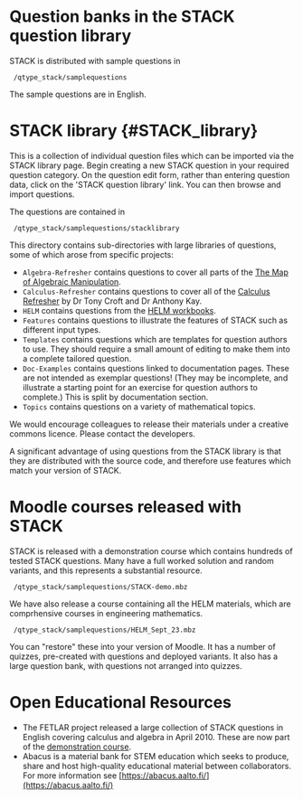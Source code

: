 # Question banks in the STACK question library

STACK is distributed with sample questions in

     /qtype_stack/samplequestions

The sample questions are in English.
# STACK library {#STACK_library} # 

This is a collection of individual question files which can be imported via the STACK library page. Begin creating a new STACK question in your required question category. On the question edit form, rather than entering question data, click on the 'STACK question library' link. You can then browse and import questions.

The questions are contained in

     /qtype_stack/samplequestions/stacklibrary

This directory contains sub-directories with large libraries of questions, some of which arose from specific projects:

* `Algebra-Refresher` contains questions to cover all parts of the [The Map of Algebraic Manipulation](algebra-refresher.md).
* `Calculus-Refresher` contains questions to cover all of the [Calculus Refresher](https://docs.stack-assessment.org/content/final0502-calc-ref-ukmlsc.pdf) by Dr Tony Croft and Dr Anthony Kay.
*  `HELM` contains questions from the [HELM workbooks](https://learn.lboro.ac.uk/archive/olmp/olmp_resources/pages/wbooks_fulllist.html).
* `Features` contains questions to illustrate the features of STACK such as different input types.
* `Templates` contains questions which are templates for question authors to use. They should require a small amount of editing to make them into a complete tailored question.
* `Doc-Examples` contains questions linked to documentation pages.  These are not intended as exemplar questions!  (They may be incomplete, and illustrate a starting point for an exercise for question authors to complete.) This is split by documentation section.
* `Topics` contains questions on a variety of mathematical topics.

We would encourage colleagues to release their materials under a creative commons licence.  Please contact the developers.

A significant advantage of using questions from the STACK library is that they are distributed with the source code, and therefore use features which match your version of STACK.

# Moodle courses released with STACK #

STACK is released with a demonstration course which contains hundreds of tested STACK questions.  Many have a full worked solution and random variants, and this represents a substantial resource.

     /qtype_stack/samplequestions/STACK-demo.mbz

We have also release a course containing all the HELM materials, which are comprhensive courses in engineering mathematics.

     /qtype_stack/samplequestions/HELM_Sept_23.mbz

You can "restore" these into your version of Moodle.  It has a number of quizzes, pre-created with questions and deployed variants.  It also has a large question bank, with questions not arranged into quizzes.

# Open Educational Resources #

* The FETLAR project released a large collection of STACK questions in English covering calculus and algebra in April 2010.  These are now part of the [demonstration course](https://stack2.maths.ed.ac.uk/demo2018/).
* Abacus is a material bank for STEM education which seeks to produce, share and host high-quality educational material between collaborators.  For more information see [https://abacus.aalto.fi/](https://abacus.aalto.fi/)